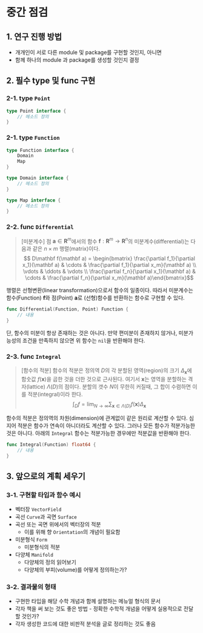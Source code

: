 # 중간 점검

## 1. 연구 진행 방법

* 개개인이 서로 다른 module 및 package를 구현할 것인지, 아니면
* 함께 하나의 module 과 package를 생성할 것인지 결정

## 2. 필수 type 및 func 구현

### 2-1. type `Point`

```go
type Point interface {
    // 메소드 정의
}
```

### 2-1. type `Function`

```go
type Function interface {
    Domain
    Map
}

type Domain interface {
    // 메소드 정의
}

type Map interface {
    // 메소드 정의
}
```

### 2-2. func `Differential`

> [미분계수] 점 $\mathbf a \in \mathbf R^m$에서의 함수 $\mathbf f:\mathbf R^m \to \mathbf R^n$의 미분계수(differential)는 다음과 같은 $n\times m$ 행렬(matrix)이다.
> $$ D\mathbf f(\mathbf a) = \begin{bmatrix} \frac{\partial f_1}{\partial x_1}(\mathbf a) & \cdots & \frac{\partial f_1}{\partial x_m}(\mathbf a) \\ \vdots & \ddots & \vdots \\ \frac{\partial f_n}{\partial x_1}(\mathbf a) & \cdots & \frac{\partial f_n}{\partial x_m}(\mathbf a)\end{bmatrix}$$

행렬은 선형변환(linear transformation)으로서 함수의 일종이다. 따라서 미분계수는 함수(Function) $\mathbf f$와 점(Point) $\mathbf a$로 (선형)함수를 반환하는 함수로 구현할 수 있다.

```go
func Differential(Function, Point) Function {
    // 내용
}
```

단, 함수의 미분이 항상 존재하는 것은 아니다. 만약 편미분이 존재하지 않거나, 미분가능성의 조건을 만족하지 않으면 위 함수는 `nil`을 반환해야 한다.

### 2-3. func `Integral`

> [함수의 적분] 함수의 적분은 정의역 $D$의 각 분할된 영역(region)의 크기 $\Delta_{\mathbf x}$에 함숫값 $f(\mathbf x)$을 곱한 것을 더한 것으로 근사된다. 여기서 $\mathbf x$는 영역을 분할하는 격자(lattice) $\Lambda(D)$의 점이다. 분할의 갯수 $N$이 무한히 커질때, 그 합이 수렴하면 이를 적분(integral)이라 한다.
> $$\int_D f = \lim_{N\to\infty} \sum_{\mathbf x\in \Lambda(D)} f(\mathbf x) \Delta_{\mathbf x}$$

함수의 적분은 정의역의 차원(dimension)에 관계없이 같은 원리로 계산할 수 있다. 심지어 적분은 함수가 연속이 아니더라도 계산할 수 있다. 그러나 모든 함수가 적분가능한 것은 아니다. 아래의 `Integral` 함수는 적분가능한 경우에만 적분값을 반환해야 한다.

```go
func Integral(Function) float64 {
    // 내용
}
```

## 3. 앞으로의 계획 세우기

### 3-1. 구현할 타입과 함수 예시

* 벡터장 `VectorField`
* 곡선 `Curve`과 곡면 `Surface`
* 곡선 또는 곡면 위에서의 벡터장의 적분
    * 이를 위해 향 `Orientation`의 개념이 필요함
* 미분형식 `Form`
    * 미분형식의 적분
* 다양체 `Manifold`
    * 다양체의 정의 읽어보기
    * 다양체의 부피(volume)를 어떻게 정의하는가?

### 3-2. 결과물의 형태

* 구현한 타입을 해당 수학 개념과 함께 설명하는 메뉴얼 형식의 문서 
* 각자 책을 써 보는 것도 좋은 방법 - 정확한 수학적 개념을 어떻게 실용적으로 전달할 것인가?
* 각자 생성한 코드에 대한 비판적 분석을 글로 정리하는 것도 좋음

